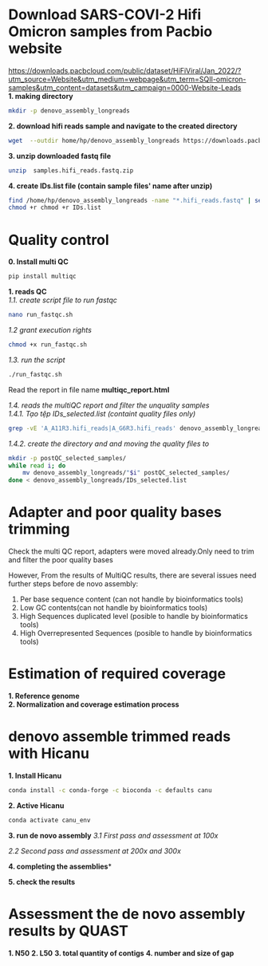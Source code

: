# Download SARS-COVI-2 Hifi Omicron samples from Pacbio website
https://downloads.pacbcloud.com/public/dataset/HiFiViral/Jan_2022/?utm_source=Website&utm_medium=webpage&utm_term=SQII-omicron-samples&utm_content=datasets&utm_campaign=0000-Website-Leads    
**1. making directory**
```bash
mkdir -p denovo_assembly_longreads
```
**2. download hifi reads sample and navigate to the created directory**
```bash
wget  --outdir home/hp/denovo_assembly_longreads https://downloads.pacbcloud.com/public/dataset/HiFiViral/Jan_2022/samples.hifi_reads.fastq.zip  
```
**3. unzip downloaded fastq file**
```bash
unzip  samples.hifi_reads.fastq.zip
```
**4. create IDs.list file (contain sample files' name after unzip)**
```bash
find /home/hp/denovo_assembly_longreads -name "*.hifi_reads.fastq" | sed 's|.*/||' > /home/hp/denovo_assembly_longreads/IDs.list
chmod +r chmod +r IDs.list
```

# Quality control
**0. Install multi QC**
```bash
pip install multiqc
```

**1. reads QC**   
*1.1. create script file to run fastqc*
```bash
nano run_fastqc.sh
```
*1.2 grant execution rights*    
```bash
chmod +x run_fastqc.sh
```
*1.3. run the script*
```bash
./run_fastqc.sh
```
Read the report in file name **multiqc_report.html**    

*1.4. reads the multiQC report and filter the unquality samples*    
*1.4.1. Tạo tệp IDs_selected.list (containt quality files only)*   
```bash
grep -vE 'A_A11R3.hifi_reads|A_G6R3.hifi_reads' denovo_assembly_longreads/IDs.list > denovo_assembly_longreads/Ids_selected.list
```

*1.4.2. create the directory and and moving the quality files to*
```bash
mkdir -p postQC_selected_samples/
while read i; do
    mv denovo_assembly_longreads/"$i" postQC_selected_samples/
done < denovo_assembly_longreads/IDs_selected.list
```

# Adapter and poor quality bases trimming
Check the multi QC report, adapters were moved already.Only need to trim and filter the poor quality bases

However, From the results of MultiQC results, there are several issues need further steps before de novo assembly:
1. Per base sequence content (can not handle by bioinformatics tools)
2. Low GC contents(can not handle by bioinformatics tools)
3. High Sequences duplicated level (posible to handle by bioinformatics tools)
4. High Overrepresented Sequences (posible to handle by bioinformatics tools)

# Estimation of required coverage
**1. Reference genome**    
**2. Normalization and coverage estimation process**

# denovo assemble trimmed reads with Hicanu
**1. Install Hicanu**
```bash
conda install -c conda-forge -c bioconda -c defaults canu
```
**2. Active Hicanu**
```bash
conda activate canu_env
```

**3. run de novo assembly**
*3.1 First pass and assessment at 100x*

*2.2 Second pass and assessment at 200x and 300x*


**4. completing the assemblies***

**5. check the results**

# Assessment the de novo assembly results by QUAST
**1. N50**
**2. L50**
**3. total quantity of contigs**
**4. number and size of gap**
